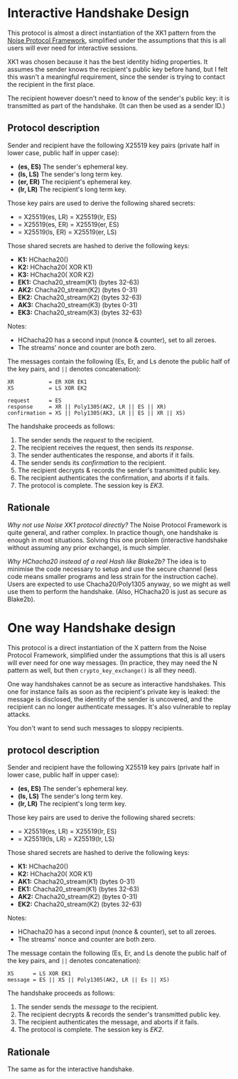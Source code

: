 Interactive Handshake Design
============================

This protocol is almost a direct instantiation of the XK1 pattern from
the [Noise Protocol Framework](https://noiseprotocol.org/), simplified
under the assumptions that this is all users will ever need for
interactive sessions.

XK1 was chosen because it has the best identity hiding properties.  It
assumes the sender knows the recipient's public key before hand, but I
felt this wasn't a meaningful requirement, since the sender is trying to
contact the recipient in the first place.

The recipient however doesn't need to know of the sender's public key:
it is transmitted as part of the handshake. (It can then be used as a
sender ID.)


Protocol description
--------------------

Sender and recipient have the following X25519 key pairs (private half
in lower case, public half in upper case):

- __(es, ES)__ The sender's ephemeral key.
- __(ls, LS)__ The sender's long term key.
- __(er, ER)__ The recipient's ephemeral key.
- __(lr, LR)__ The recipient's long term key.

Those key pairs are used to derive the following shared secrets:

- __<el>__ = X25519(es, LR) = X25519(lr, ES)
- __<ee>__ = X25519(es, ER) = X25519(er, ES)
- __<le>__ = X25519(ls, ER) = X25519(er, LS)

Those shared secrets are hashed to derive the following keys:

- __K1:__ HChacha20(<el>)
- __K2:__ HChacha20(<ee> XOR K1)
- __K3:__ HChacha20(<le> XOR K2)
- __EK1:__ Chacha20_stream(K1) (bytes 32-63)
- __AK2:__ Chacha20_stream(K2) (bytes  0-31)
- __EK2:__ Chacha20_stream(K2) (bytes 32-63)
- __AK3:__ Chacha20_stream(K3) (bytes  0-31)
- __EK3:__ Chacha20_stream(K3) (bytes 32-63)

Notes:

- HChacha20 has a second input (nonce & counter), set to all zeroes.
- The streams' nonce and counter are both zero.

The messages contain the following (Es, Er, and Ls denote the public
half of the key pairs, and `||` denotes concatenation):

    XR           = ER XOR EK1
    XS           = LS XOR EK2

    request      = ES
    response     = XR || Poly1305(AK2, LR || ES || XR)
    confirmation = XS || Poly1305(AK3, LR || ES || XR || XS)

The handshake proceeds as follows:

1. The sender sends the _request_ to the recipient.
2. The recipient receives the request, then sends its _response_.
3. The sender authenticates the response, and aborts if it fails.
4. The sender sends its _confirmation_ to the recipient.
5. The recipient decrypts & records the sender's transmitted public key.
6. The recipient authenticates the confirmation, and aborts if it fails.
7. The protocol is complete. The session key is _EK3_.


Rationale
---------

_Why not use Noise XK1 protocol directly?_ The Noise Protocol Framework
is quite general, and rather complex.  In practice though, one handshake
is enough in most situations.  Solving this one problem (interactive
handshake without assuming any prior exchange), is much simpler.

_Why HChacha20 instead of a real Hash like Blake2b?_ The idea is to
minimise the code necessary to setup and use the secure channel (less
code means smaller programs and less strain for the instruction cache).
Users are expected to use Chacha20/Poly1305 anyway, so we might as well
use them to perform the handshake. (Also, HChacha20 is just as secure as
Blake2b).


One way Handshake design
========================

This protocol is a direct instantiation of the X pattern from the Noise
Protocol Framework, simplified under the assumptions that this is all
users will ever need for one way messages. (In practice, they may need
the N pattern as well, but then `crypto_key_exchange()` is all they
need).

One way handshakes cannot be as secure as interactive handshakes. This
one for instance fails as soon as the recipient's private key is leaked:
the message is disclosed, the identity of the sender is uncovered, and
the recipient can no longer authenticate messages.  It's also vulnerable
to replay attacks.

You don't want to send such messages to sloppy recipients.


protocol description
--------------------

Sender and recipient have the following X25519 key pairs (private half
in lower case, public half in upper case):

- __(es, ES)__ The sender's ephemeral key.
- __(ls, LS)__ The sender's long term key.
- __(lr, LR)__ The recipient's long term key.

Those key pairs are used to derive the following shared secrets:

- __<el>__ = X25519(es, LR) = X25519(lr, ES)
- __<ll>__ = X25519(ls, LR) = X25519(lr, LS)

Those shared secrets are hashed to derive the following keys:

- __K1:__ HChacha20(<el>)
- __K2:__ HChacha20(<ll> XOR K1)
- __AK1:__ Chacha20_stream(K1) (bytes  0-31)
- __EK1:__ Chacha20_stream(K1) (bytes 32-63)
- __AK2:__ Chacha20_stream(K2) (bytes  0-31)
- __EK2:__ Chacha20_stream(K2) (bytes 32-63)

Notes:

- HChacha20 has a second input (nonce & counter), set to all zeroes.
- The streams' nonce and counter are both zero.

The message contain the following (Es, Er, and Ls denote the public half
of the key pairs, and `||` denotes concatenation):

    XS      = LS XOR EK1
    message = ES || XS || Poly1305(AK2, LR || Es || XS)

The handshake proceeds as follows:

1. The sender sends the _message_ to the recipient.
2. The recipient decrypts & records the sender's transmitted public key.
3. The recipient authenticates the message, and aborts if it fails.
4. The protocol is complete. The session key is _EK2_.


Rationale
---------

The same as for the interactive handshake.
